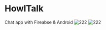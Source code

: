 # HowlTalk
Chat app with Fireabse &amp; Android
![222](https://user-images.githubusercontent.com/25196026/39856594-7d2427a6-546b-11e8-9bbd-4540d98cc0e3.png)
![222](https://user-images.githubusercontent.com/25196026/39866020-defd213a-5489-11e8-939b-e459e04e0fac.png)

